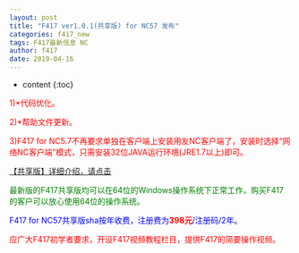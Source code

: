 ```yaml
---
layout: post
title: "F417 ver1.0.1(共享版) for NC57 发布"
categories: f417_new
tags: F417最新信息 NC
author: f417
date: 2019-04-16
---
```


* content
{:toc}



<p><font color="red">1)*代码优化。</font></p>

<p><font color="red">2)*帮助文件更新。</font></p>

<p><font color="red">3)F417 for NC5.7不再要求单独在客户端上安装用友NC客户端了，安装时选择“网络NC客户端”模式，只需安装32位JAVA运行环境(JRE1.7以上)即可。</font></p>


[【共享版】详细介绍，请点击](/blog/f417_nc5_share)

<p><font color="green">最新版的F417共享版均可以在64位的Windows操作系统下正常工作，购买F417的客户可以放心使用64位的操作系统。</font></p>

<p><font color="blue">F417 for NC57共享版sha按年收费，注册费为<font color="red"><b>398元</b></font>/注册码/2年。</font></p>

<p><font color="red">应广大F417初学者要求，开设F417视频教程栏目，提供F417的简要操作视频。</font></p>

